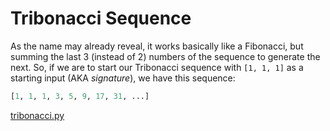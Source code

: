 # Tribonacci Sequence

As the name may already reveal, it works basically like a Fibonacci, but summing the last 3 (instead of 2) numbers of the sequence to generate the next. So, if we are to start our Tribonacci sequence with `[1, 1, 1]` as a starting input (AKA *signature*), we have this sequence:

```python
[1, 1, 1, 3, 5, 9, 17, 31, ...]
```

[tribonacci.py](https://github.com/nestorivanmo/Codewars/tree/master/Done/TribonacciSequence/tribonacci.py)